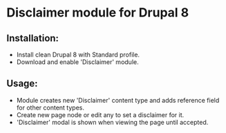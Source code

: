 # Disclaimer module for Drupal 8

## Installation:
- Install clean Drupal 8 with Standard profile.
- Download and enable 'Disclaimer' module.

## Usage:
- Module creates new 'Disclaimer' content type and adds reference field for other content types.
- Create new page node or edit any to set a disclaimer for it.
- 'Disclaimer' modal is shown when viewing the page until accepted.
